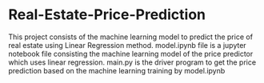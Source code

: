 # Real-Estate-Price-Prediction
This project consists of the machine learning model to predict the price of real estate using Linear Regression method.
model.ipynb file is a jupyter notebook file consisting the machine learning model of the price predictor which uses linear regression.
main.py is the driver program to get the price prediction based on the machine learning training by model.ipynb

